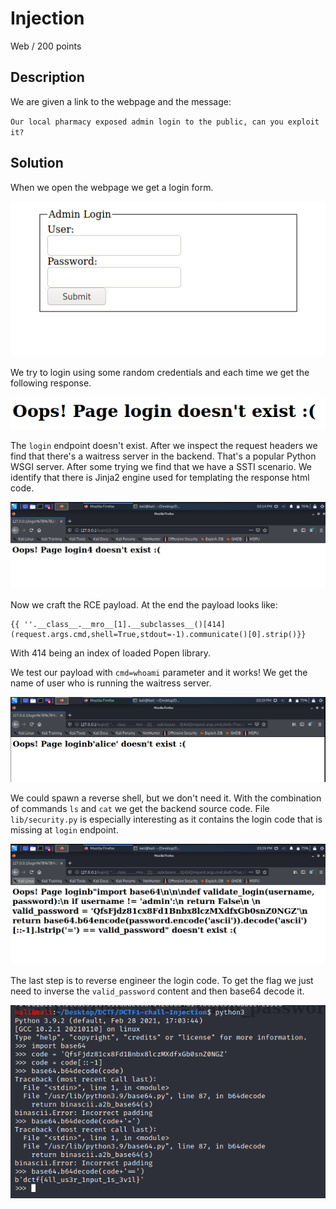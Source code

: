 # Injection
Web / 200 points

## Description
We are given a link to the webpage and the message:

`Our local pharmacy exposed admin login to the public, can you exploit it?`

## Solution
When we open the webpage we get a login form.

![Injection-1](images/injection-1.PNG)

We try to login using some random credentials and each time we get the following response.

![Injection-2](images/injection-2.PNG)

The `login` endpoint doesn't exist. After we inspect the request headers we find that there's a waitress server in the backend. That's a popular Python WSGI server. After some trying we find that we have a SSTI scenario. We identify that there is Jinja2 engine used for templating the response html code.

![Injection-3](images/injection-3.PNG)

Now we craft the RCE payload. At the end the payload looks like:
 ```
 {{ ''.__class__.__mro__[1].__subclasses__()[414](request.args.cmd,shell=True,stdout=-1).communicate()[0].strip()}}
 ```
With 414 being an index of loaded Popen library.

We test our payload with `cmd=whoami` parameter and it works! We get the name of user who is running the waitress server.

![Injection-4](images/injection-4.PNG)

We could spawn a reverse shell, but we don't need it. With the combination of commands `ls` and `cat` we get the backend source code. File `lib/security.py` is especially interesting as it contains the login code that is missing at `login` endpoint.

![Injection-5](images/injection-5.PNG)

The last step is to reverse engineer the login code. To get the flag we just need to inverse the `valid_password` content and then base64 decode it.

![Injection-6](images/injection-6.PNG)

